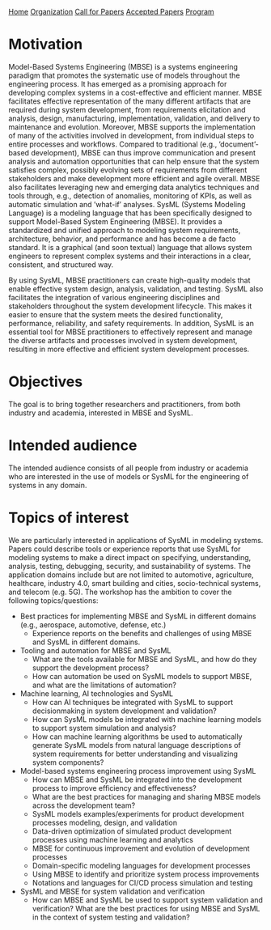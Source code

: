 [Home](https://pages.github.com/)
[Organization](https://sysmdecnf.github.io/mde2023/organization)
[Call for Papers](https://sysmdecnf.github.io/mde2023/call4papers)
[Accepted Papers](https://pages.github.com/)
[Program](https://pages.github.com/)

# Motivation 
Model-Based Systems Engineering (MBSE) is a systems engineering paradigm that promotes the systematic use of models throughout the engineering process. It has emerged as a promising approach for developing complex systems in a cost-effective and efficient manner. MBSE facilitates effective representation of the many different artifacts that are required during system development, from requirements elicitation and analysis, design, manufacturing, implementation, validation, and delivery to maintenance and evolution. Moreover, MBSE supports the implementation of many of the activities involved in development, from individual steps to entire processes and workflows. Compared to traditional (e.g., ’document’-based development), MBSE can thus improve communication and present analysis and automation opportunities that can help ensure that the system satisfies complex, possibly evolving sets of requirements from different stakeholders and make development more efficient and agile overall. MBSE also facilitates leveraging new and emerging data analytics techniques and tools through, e.g., detection of anomalies, monitoring of KPIs, as well as automatic simulation and ’what-if’ analyses.
SysML (Systems Modeling Language) is a modeling language that has been specifically designed to support Model-Based System Engineering (MBSE). It provides a standardized and unified approach to modeling system requirements, architecture, behavior, and performance and has become a de facto standard. It is a graphical (and soon textual) language that allows system engineers to represent complex systems and their interactions in a clear, consistent, and structured way.

By using SysML, MBSE practitioners can create high-quality models that enable effective system design, analysis, validation, and testing. SysML also facilitates the integration of various engineering disciplines and stakeholders throughout the system development lifecycle. This makes it easier to ensure that the
system meets the desired functionality, performance, reliability, and safety requirements. In addition, SysML is an essential tool for MBSE practitioners to
effectively represent and manage the diverse artifacts and processes involved in system development, resulting in more effective and efficient system development
processes.

# Objectives
The goal is to bring together researchers and practitioners, from both industry and academia, interested in MBSE and SysML.

# Intended audience
The intended audience consists of all people from industry or academia who are interested in the use of models or SysML for the engineering of systems in any domain.

# Topics of interest
We are particularly interested in applications of SysML in modeling systems. Papers could describe tools or experience reports that use SysML for modeling systems to make a direct impact on specifying, understanding, analysis, testing, debugging, security, and sustainability of systems. The application domains include but are not limited to automotive, agriculture, healthcare, industry 4.0, smart building and cities, socio-technical systems, and telecom (e.g. 5G). The workshop has the ambition to cover the following topics/questions:
+ Best practices for implementing MBSE and SysML in different domains (e.g.,
aerospace, automotive, defense, etc.)
  - Experience reports on the benefits and challenges of using MBSE and
SysML in different domains.
+ Tooling and automation for MBSE and SysML
  - What are the tools available for MBSE and SysML, and how do they
support the development process?
  - How can automation be used on SysML models to support MBSE, and
what are the limitations of automation?
+ Machine learning, AI technologies and SysML
  - How can AI techniques be integrated with SysML to support decisionmaking in system development and validation?
  - How can SysML models be integrated with machine learning models to
support system simulation and analysis?
  - How can machine learning algorithms be used to automatically generate
SysML models from natural language descriptions of system requirements for better understanding and visualizing system components?
+ Model-based systems engineering process improvement using SysML
  - How can MBSE and SysML be integrated into the development process
to improve efficiency and effectiveness?
  - What are the best practices for managing and sharing MBSE models
across the development team?
  - SysML models examples/experiments for product development processes
modeling, design, and validation
  - Data-driven optimization of simulated product development processes
using machine learning and analytics
  - MBSE for continuous improvement and evolution of development processes
  - Domain-specific modeling languages for development processes
  - Using MBSE to identify and prioritize system process improvements
  - Notations and languages for CI/CD process simulation and testing
+ SysML and MBSE for system validation and verification
  - How can MBSE and SysML be used to support system validation and
verification? What are the best practices for using MBSE and SysML in
the context of system testing and validation?
